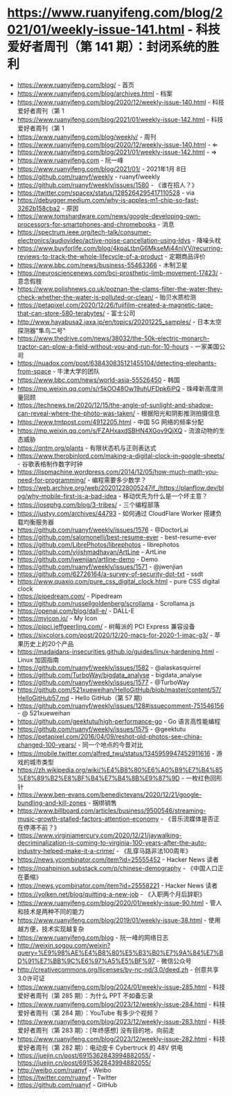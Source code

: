 # https://www.ruanyifeng.com/blog/2021/01/weekly-issue-141.html - 科技爱好者周刊（第 141 期）：封闭系统的胜利

- https://www.ruanyifeng.com/blog/ - 首页
- https://www.ruanyifeng.com/blog/archives.html - 档案
- https://www.ruanyifeng.com/blog/2020/12/weekly-issue-140.html - 科技爱好者周刊（第 1
- https://www.ruanyifeng.com/blog/2021/01/weekly-issue-142.html - 科技爱好者周刊（第 1
- https://www.ruanyifeng.com/blog/weekly/ - 周刊
- https://www.ruanyifeng.com/blog/2020/12/weekly-issue-140.html - ⇐
- https://www.ruanyifeng.com/blog/2021/01/weekly-issue-142.html - ⇒
- https://www.ruanyifeng.com - 阮一峰
- https://www.ruanyifeng.com/blog/2021/01/ - 2021年1月 8日
- https://github.com/ruanyf/weekly - ruanyf/weekly
- https://github.com/ruanyf/weekly/issues/1580 - 《谁在招人？》
- https://twitter.com/spacex/status/1285264295417110528 - via
- https://debugger.medium.com/why-is-apples-m1-chip-so-fast-3262b158cba2 - 原因
- https://www.tomshardware.com/news/google-developing-own-processors-for-smartphones-and-chromebooks - 消息
- https://spectrum.ieee.org/tech-talk/consumer-electronics/audiovideo/active-noise-cancellation-using-ldvs - 降噪头枕
- https://www.buyforlife.com/blog/4kpaLtbnG6MkseMj44niVV/recurring-reviews-to-track-the-whole-lifecycle-of-a-product - 定期商品评价
- https://www.bbc.com/news/business-55463366 - 木制卫星
- https://neurosciencenews.com/bci-prosthetic-limb-movement-17423/ - 意念假肢
- https://www.polishnews.co.uk/poznan-the-clams-filter-the-water-they-check-whether-the-water-is-polluted-or-clean/ - 贻贝水质检测
- https://petapixel.com/2020/12/26/fujifilm-created-a-magnetic-tape-that-can-store-580-terabytes/ - 富士公司
- http://www.hayabusa2.jaxa.jp/en/topics/20201225_samples/ - 日本太空探测器"隼鸟二号"
- https://www.thedrive.com/news/38032/the-50k-electric-monarch-tractor-can-plow-a-field-without-you-and-run-for-10-hours - 一家美国公司
- https://nuadox.com/post/638430835121455104/detecting-elephants-from-space - 牛津大学的团队
- https://www.bbc.com/news/world-asia-55526450 - 韩国
- https://mp.weixin.qq.com/s/r5kOO48Ow19uhUFDpk6iPQ - 珠峰新高度测量回顾
- https://technews.tw/2020/12/15/the-angle-of-sunlight-and-shadow-can-reveal-where-the-photo-was-taken/ - 根据阳光和阴影推测拍摄信息
- https://www.tmtpost.com/4912205.html - 中国 5G 网络的频率分配
- https://mp.weixin.qq.com/s/FZAHxaxdSBHN4XGov9QjXQ - 流浪动物的生态威胁
- https://qntm.org/plants - 有限状态机与正则表达式
- https://www.therobinlord.com/making-a-digital-clock-in-google-sheets/ - 谷歌表格制作数字时钟
- https://lispmachine.wordpress.com/2014/12/05/how-much-math-you-need-for-programming/ - 编程需要多少数学？
- https://web.archive.org/web/20201228005247if_/https://planflow.dev/blog/why-mobile-first-is-a-bad-idea - 移动优先为什么是一个坏主意？
- https://josephg.com/blog/3-tribes/ - 三个编程部落
- https://justyy.com/archives/44793 - 如何通过 CloudFlare Worker 搭建负载均衡服务器
- https://github.com/ruanyf/weekly/issues/1576 - @DoctorLai
- https://github.com/salomonelli/best-resume-ever - best-resume-ever
- https://github.com/LibrePhotos/librephotos - librephotos
- https://github.com/vijishmadhavan/ArtLine - ArtLine
- https://github.com/jwenjian/artline-demo - Demo
- https://github.com/ruanyf/weekly/issues/1571 - @jwenjian
- https://github.com/62726164/a-survey-of-security-dot-txt - ssdt
- https://www.quaxio.com/pure_css_digital_clock.html - pure CSS digital clock
- https://pipedream.com/ - Pipedream
- https://github.com/russellgoldenberg/scrollama - Scrollama.js
- https://openai.com/blog/dall-e/ - DALL-E
- https://myicon.io/ - My Icon
- https://pipci.jeffgeerling.com/ - 树莓派的 PCI Express 兼容设备
- https://sixcolors.com/post/2020/12/20-macs-for-2020-1-imac-g3/ - 苹果历史上的20个产品
- https://madaidans-insecurities.github.io/guides/linux-hardening.html - Linux 加固指南
- https://github.com/ruanyf/weekly/issues/1582 - @alaskasquirrel
- https://github.com/TurboWay/bigdata_analyse - bigdata_analyse
- https://github.com/ruanyf/weekly/issues/1577 - @TurboWay
- https://github.com/521xueweihan/HelloGitHub/blob/master/content/57/HelloGitHub57.md - Hello GitHub（第 57 期）
- https://github.com/ruanyf/weekly/issues/128#issuecomment-751546156 - @ 521xueweihan
- https://github.com/geektutu/high-performance-go - Go 语言高性能编程
- https://github.com/ruanyf/weekly/issues/1575 - @geektutu
- https://petapixel.com/2016/04/09/reshot-old-photos-see-china-changed-100-years/ - 同一个地点的今昔对比
- https://mobile.twitter.com/alfred_twu/status/1345959947452911616 - 游戏的城市类型
- https://zh.wikipedia.org/wiki/%E4%B8%80%E6%A0%B9%E7%B4%85%E8%89%B2%E8%BF%B4%E7%B4%8B%E9%87%9D - 一枚红色回形针
- https://www.ben-evans.com/benedictevans/2020/12/21/google-bundling-and-kill-zones - 捆绑销售
- https://www.billboard.com/articles/business/9500546/streaming-music-growth-stalled-factors-attention-economy - 《音乐流媒体是否正在停滞不前？》
- https://www.virginiamercury.com/2020/12/21/jaywalking-decriminalization-is-coming-to-virginia-100-years-after-the-auto-industry-helped-make-it-a-crime/ - 《乱穿马路非法100周年》
- https://news.ycombinator.com/item?id=25555452 - Hacker News 读者
- https://noahpinion.substack.com/p/chinese-demography - 《中国人口正在萎缩》
- https://news.ycombinator.com/item?id=25558221 - Hacker News 读者
- https://yolken.net/blog/quitting-a-new-job - 《入职两个月后辞职》
- https://www.ruanyifeng.com/blog/2020/01/weekly-issue-90.html - 管人和技术是两种不同的能力
- https://www.ruanyifeng.com/blog/2019/01/weekly-issue-38.html - 使用越方便，技术实现越复杂
- https://www.ruanyifeng.com/blog - 阮一峰的网络日志
- http://weixin.sogou.com/weixin?query=%E9%98%AE%E4%B8%80%E5%B3%B0%E7%9A%84%E7%BD%91%E7%BB%9C%E6%97%A5%E5%BF%97 - 微信公众号
- http://creativecommons.org/licenses/by-nc-nd/3.0/deed.zh - 创意共享3.0许可证
- https://www.ruanyifeng.com/blog/2024/01/weekly-issue-285.html - 科技爱好者周刊（第 285 期）：为什么 PPT 不如备忘录
- https://www.ruanyifeng.com/blog/2023/12/weekly-issue-284.html - 科技爱好者周刊（第 284 期）：YouTube 有多少个视频？
- https://www.ruanyifeng.com/blog/2023/12/weekly-issue-283.html - 科技爱好者周刊（第 283 期）：[年终感想] 没有目的地，向前走
- https://www.ruanyifeng.com/blog/2023/12/weekly-issue-282.html - 科技爱好者周刊（第 282 期）：电动皮卡 Cybertruck 的 48V 供电
- https://juejin.cn/post/6915362843994882055/ - https://juejin.cn/post/6915362843994882055/
- http://weibo.com/ruanyf - Weibo
- https://twitter.com/ruanyf - Twitter
- https://github.com/ruanyf - GitHub
